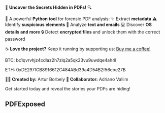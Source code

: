 🚀 **Uncover the Secrets Hidden in PDFs!** 🔍

📄 A powerful **Python tool** for forensic PDF analysis:
✨ Extract **metadata**
⚠️ Identify **suspicious elements**
📝 Analyze **text and emails**
💻 Discover **OS details and more**
🔒 Detect **encrypted files** and unlock them with the correct password

☕ **Love the project?** Keep it running by supporting us: [Buy me a coffee!](#)

BTC: bc1qvrvhjz4cdlaz2h7zlq2a5qk23vu9uwdqe4ah4l

ETH: 0xDE297fCB8916612C484ABd39a4D54B2f56cbe27B

👨‍💻 **Created by:** Artur Borbely
🤝 **Collaborator:** Adriano Vallim

Get started today and reveal the stories your PDFs are hiding!

## PDFExposed
